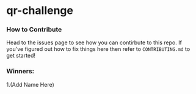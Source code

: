 # qr-challenge

### How to Contribute
Head to the issues page to see how you can contirbute to this repo. 
If you've figured out how to fix things here then refer to ```CONTRIBUTING.md``` to get started!

### Winners:
1.(Add Name Here)
